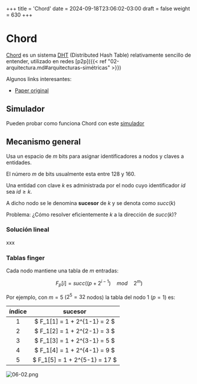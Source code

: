 +++
title = 'Chord'
date = 2024-09-18T23:06:02-03:00
draft = false
weight = 630
+++

# Chord

[Chord](https://en.wikipedia.org/wiki/Chord_(peer-to-peer)) es un sistema [DHT](https://en.wikipedia.org/wiki/Distributed_hash_table) (Distributed Hash Table) relativamente sencillo de entender, utilizado en redes [p2p]({{< ref "02-arquitectura.md#arquitecturas-simétricas" >}})

Algunos links interesantes:
- [Paper original](https://doi.org/10.1145%2F964723.383071)

## Simulador

Pueden probar como funciona Chord con este [simulador](/chordgen/chordgen.html)

## Mecanismo general

Usa un espacio de $m$ bits para asignar identificadores a nodos y claves a entidades.

El número $m$ de bits usualmente esta entre 128 y 160.

Una entidad con clave $k$ es administrada por el nodo cuyo identificador $id$ sea $id \geq k$.

A dicho nodo se le denomina **sucesor** de $k$ y se denota como $succ(k)$

Problema: ¿Cómo resolver eficientemente $k$ a la dirección de $succ(k)$?

### Solución lineal

xxx

### Tablas finger

Cada nodo mantiene una tabla de $m$ entradas:

$$ F_p[i] = succ((p + 2^{i-1}) \quad mod \quad 2^m) $$

Por ejemplo, con $m=5$ ($2^5=32$ nodos) la tabla del nodo 1 ($p=1$) es:

| índice   | sucesor   |
|:-:|:-:|
| 1 | $ F_1[1] = 1 + 2^{1-1} = 2 $ |
| 2 | $ F_1[2] = 1 + 2^{2-1} = 3 $ |
| 3 | $ F_1[3] = 1 + 2^{3-1} = 5 $ |
| 4 | $ F_1[4] = 1 + 2^{4-1} = 9 $ |
| 5 | $ F_1[5] = 1 + 2^{5-1} = 17 $ |

![06-02.png](/06-02.png)
